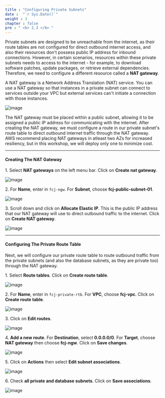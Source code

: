 ```yaml
---
title : "Configuring Private Subnets"
date :  "`r Sys.Date()`" 
weight : 3
chapter : false
pre : " <b> 2.3 </b> "
---
```


Private subnets are designed to be unreachable from the internet, as their route tables are not configured for direct outbound internet access, and also their resources don't possess public IP address for inbound connections. However, in certain scenarios, resources within these private subnets needs to access to the internet - for example, to download software patches, update packages, or retrieve external dependencies. Therefore, we need to configure a different resource called a **NAT gateway**. 

A NAT gateway is a Network Address Translation (NAT) service. You can use a NAT gateway so that instances in a private subnet can connect to services outside your VPC but external services can't initiate a connection with those instances.

![image](/images/2.3/1.svg)

The NAT gateway must be placed within a public subnet, allowing it to be assigned a public IP address for communicating with the internet. After creating the NAT gateway, we must configure a route in our private subnet's route table to direct outbound internet traffic through the NAT gateway. AWS recommend placing NAT gateways in atleast two AZs for increased resiliency, but in this workshop, we will deploy only one to minimize cost.

___

#### Creating The NAT Gateway

1\. Select **NAT gateways** on the left menu bar. Click on **Create nat gateway**.

![image](/images/2.3/Group27.png)

2\. For **Name**, enter in `fcj-ngw`. For **Subnet**, choose **fcj-public-subnet-01**.

![image](/images/2.3/Group28.png)

3\. Scroll down and click on **Allocate Elastic IP**. This is the public IP address that our NAT gateway will use to direct outbound traffic to the internet. Click on **Create NAT gateway**.

![image](/images/2.3/Group29.png)

___

#### Configuring The Private Route Table

Next, we will configure our private route table to route outbound traffic from the private subnets (and also the database subnets, as they are private too) through the NAT gateway.

1\. Select **Route tables**. Click on **Create route table**.

![image](/images/2.3/Group30.png)

2\. For **Name**, enter in `fcj-private-rtb`. For **VPC**, choose **fcj-vpc**. Click on **Create route table**.

![image](/images/2.3/Group31.png)

3\. Click on **Edit routes**.

![image](/images/2.3/Group32.png)

4\. **Add a new route**. For **Destination**, select **0.0.0.0/0**. For **Target**, choose **NAT gateway** then choose **fcj-ngw**. Click on **Save changes**.

![image](/images/2.3/Group33.png)

5\. Click on **Actions** then select **Edit subnet associations**.

![image](/images/2.3/Group34.png)

6\. Check **all private and database subnets**. Click on **Save associations**.

![image](/images/2.3/Group35.png)